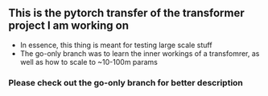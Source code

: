 ## This is the pytorch transfer of the transformer project I am working on

- In essence, this thing is meant for testing large scale stuff
- The go-only branch was to learn the inner workings of a transfomrer, as well as how to scale to ~10-100m params

### Please check out the go-only branch for better description